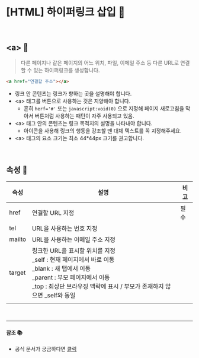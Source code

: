 # [HTML] 하이퍼링크 삽입 📝

<br />

## **\<a> 💭**

> 다른 페이지나 같은 페이지의 어느 위치, 파일, 이메일 주소 등 다른 URL로 연결할 수 있는 하이퍼링크를 생성합니다.

```html
<a href="연결할 주소"></a>
```

- 링크 안 콘텐츠는 링크가 향하는 곳을 설명해야 합니다.
- \<a> 태그를 버튼으로 사용하는 것은 지양해야 합니다.
  - 흔히 `herf='#'` 또는 `javascript:void(0)` 으로 지정해 페이지 새로고침을 막아서 버튼처럼 사용하는 패턴이 자주 사용되고 있음.
- \<a> 태그 안의 콘텐츠는 링크 목적지의 설명을 나타내야 합니다.
  - 아이콘을 사용해 링크의 행동을 강조할 땐 대체 텍스트를 꼭 지정해주세요.
- \<a> 태그의 요소 크기는 최소 44\*44px 크기를 권고합니다.

<br />

## **속성 💭**

| 속성   | 설명                                                                                                                                                                                                                       | 비고 |
| ------ | -------------------------------------------------------------------------------------------------------------------------------------------------------------------------------------------------------------------------- | ---- |
| href   | 연결할 URL 지정                                                                                                                                                                                                            | 필수 |
| tel    | URL을 사용하는 번호 지정                                                                                                                                                                                                   |      |
| mailto | URL을 사용하는 이메일 주소 지정                                                                                                                                                                                            |      |
| target | 링크한 URL을 표시할 위치를 지정<br />\_self : 현재 페이지에서 바로 이동<br />\_blank : 새 탭에서 이동<br />\_parent : 부모 페이지에서 이동<br />\_top : 최상단 브라우징 맥락에 표시 / 부모가 존재하지 않으면 \_self와 동일 |      |
|        |                                                                                                                                                                                                                            |

<br />

---

#### **참조 📚**

- 공식 문서가 궁금하다면 [클릭](./a.md)
